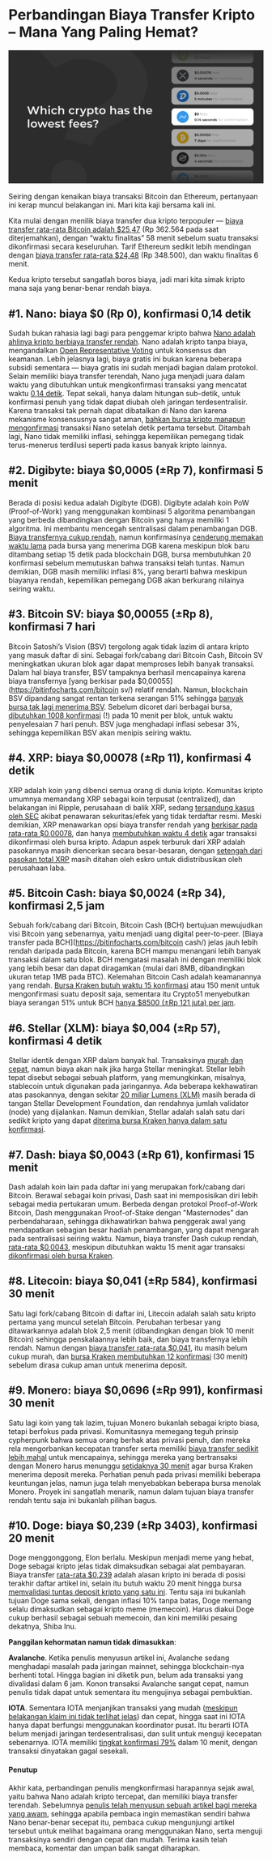 # **Perbandingan Biaya Transfer Kripto – Mana Yang Paling Hemat?**

<img src="/IndonesianSenatus/feecomp.png">

Seiring dengan kenaikan biaya transaksi Bitcoin dan Ethereum, pertanyaan ini kerap muncul belakangan ini. Mari kita kaji bersama kali ini.

Kita mulai dengan menilik biaya transfer dua kripto terpopuler — [biaya transfer rata-rata Bitcoin adalah $25,47](https://bitinfocharts.com/bitcoin/) (Rp 362.564 pada saat diterjemahkan), dengan “waktu finalitas” 58 menit sebelum suatu transaksi dikonfirmasi secara keseluruhan. Tarif Ethereum sedikit lebih mendingan dengan [biaya transfer rata-rata $24,48](https://bitinfocharts.com/ethereum/) (Rp 348.500), dan waktu finalitas 6 menit.

Kedua kripto tersebut sangatlah boros biaya, jadi mari kita simak kripto mana saja yang benar-benar rendah biaya.

## #1. Nano: biaya $0 (Rp 0), konfirmasi 0,14 detik
Sudah bukan rahasia lagi bagi para penggemar kripto bahwa [Nano adalah ahlinya kripto berbiaya transfer rendah](https://nanolooker.com/). Nano adalah kripto tanpa biaya, mengandalkan [Open Representative Voting](https://docs.nano.org/what-is-nano/overview/#representatives-and-voting) untuk konsensus dan keamanan. Lebih jelasnya lagi, biaya gratis ini bukan karena beberapa subsidi sementara — biaya gratis ini sudah menjadi bagian dalam protokol. Selain memiliki biaya transfer terendah, Nano juga menjadi juara dalam waktu yang dibutuhkan untuk mengkonfirmasi transaksi yang mencatat waktu [0,14 detik](https://nanocrawler.cc/network). Tepat sekali, hanya dalam hitungan sub-detik, untuk konfirmasi penuh yang tidak dapat diubah oleh jaringan terdesentralisir. Karena transaksi tak pernah dapat dibatalkan di Nano dan karena mekanisme konsensusnya sangat aman, [bahkan bursa kripto manapun mengonfirmasi](https://support.kraken.com/hc/en-us/articles/203325283-Cryptocurrency-deposit-processing-times) transaksi Nano setelah detik pertama tersebut. Ditambah lagi, Nano tidak memiliki inflasi, sehingga kepemilikan pemegang tidak terus-menerus terdilusi seperti pada kasus banyak kripto lainnya.

## #2. Digibyte: biaya $0,0005 (±Rp 7), konfirmasi 5 menit
Berada di posisi kedua adalah Digibyte (DGB). Digibyte adalah koin PoW (Proof-of-Work) yang menggunakan kombinasi 5 algoritma penambangan yang berbeda dibandingkan dengan Bitcoin yang hanya memiliki 1 algoritma. Ini membantu mencegah sentralisasi dalam penambangan DGB. [Biaya transfernya cukup rendah](https://dgb.tokenview.com/en/chart/dailyTxFee), namun konfirmasinya [cenderung memakan waktu lama](https://bittrex.com/api/v1.1/public/getcurrencies) pada bursa yang menerima DGB karena meskipun blok baru ditambang setiap 15 detik pada blockchain DGB, bursa membutuhkan 20 konfirmasi sebelum memutuskan bahwa transaksi telah tuntas. Namun demikian, DGB masih memiliki inflasi 8%, yang berarti bahwa meskipun biayanya rendah, kepemilikan pemegang DGB akan berkurang nilainya seiring waktu.

## #3. Bitcoin SV: biaya $0,00055 (±Rp 8), konfirmasi 7 hari
Bitcoin Satoshi’s Vision (BSV) tergolong agak tidak lazim di antara kripto yang masuk daftar di sini. Sebagai fork/cabang dari Bitcoin Cash, Bitcoin SV meningkatkan ukuran blok agar dapat memproses lebih banyak transaksi. Dalam hal biaya transfer, BSV tampaknya berhasil mencapainya karena biaya transfernya [yang berkisar pada $0,00055](https://bitinfocharts.com/bitcoin sv/) relatif rendah. Namun, blockchain BSV dipandang sangat rentan terkena serangan 51% sehingga [banyak bursa tak lagi menerima BSV](https://www.binance.com/en/support/articles/360026666152-Binance-Will-Delist-BCHSV). Sebelum dicoret dari berbagai bursa, [dibutuhkan 1008 konfirmasi](https://i.redd.it/7qny5lgjlks21.jpg) (!) pada 10 menit per blok, untuk waktu penyelesaian 7 hari penuh. BSV juga menghadapi inflasi sebesar 3%, sehingga kepemilikan BSV akan menipis seiring waktu.

## #4. XRP: biaya $0,00078 (±Rp 11), konfirmasi 4 detik
XRP adalah koin yang dibenci semua orang di dunia kripto. Komunitas kripto umumnya memandang XRP sebagai koin terpusat (centralized), dan belakangan ini Ripple, perusahaan di balik XRP, sedang [tersandung kasus oleh SEC](https://www.sec.gov/news/press-release/2020-338) akibat penawaran sekuritas/efek yang tidak terdaftar resmi. Meski demikian, XRP menawarkan opsi biaya transfer rendah yang [berkisar pada rata-rata $0,00078](https://bitinfocharts.com/xrp/), dan hanya [membutuhkan waktu 4 detik](https://xrpscan.com/) agar transaksi dikonfirmasi oleh bursa kripto. Adapun aspek terburuk dari XRP adalah pasokannya masih diencerkan secara besar-besaran, dengan [setengah dari pasokan total XRP](https://www.reddit.com/r/nanocurrency/comments/cj7m9j/nano_compared_to_ripples_xrp_and_stellars_xlm/) masih ditahan oleh eskro untuk didistribusikan oleh perusahaan laba.

## #5. Bitcoin Cash: biaya $0,0024 (±Rp 34), konfirmasi 2,5 jam
Sebuah fork/cabang dari Bitcoin, Bitcoin Cash (BCH) bertujuan mewujudkan visi Bitcoin yang sebenarnya, yaitu menjadi uang digital peer-to-peer. [Biaya transfer pada BCH](https://bitinfocharts.com/bitcoin cash/) jelas jauh lebih rendah daripada pada Bitcoin, karena BCH mampu menangani lebih banyak transaksi dalam satu blok. BCH mengatasi masalah ini dengan memiliki blok yang lebih besar dan dapat diragamkan (mulai dari 8MB, dibandingkan ukuran tetap 1MB pada BTC). Kelemahan Bitcoin Cash adalah keamanannya yang rendah. [Bursa Kraken butuh waktu 15 konfirmasi](https://support.kraken.com/hc/en-us/articles/203325283-Cryptocurrency-deposit-processing-times) atau 150 menit untuk mengonfirmasi suatu deposit saja, sementara itu Crypto51 menyebutkan biaya serangan 51% untuk BCH [hanya $8500 (±Rp 121 juta) per jam](https://www.crypto51.app/).

## #6. Stellar (XLM): biaya $0,004 (±Rp 57), konfirmasi 4 detik
Stellar identik dengan XRP dalam banyak hal. Transaksinya [murah dan cepat](https://dashboard.stellar.org/), namun biaya akan naik jika harga Stellar meningkat. Stellar lebih tepat disebut sebagai sebuah platform, yang memungkinkan, misalnya, stablecoin untuk digunakan pada jaringannya. Ada beberapa kekhawatiran atas pasokannya, dengan sekitar [20 miliar Lumens (XLM)](https://dashboard.stellar.org/api/lumens) masih berada di tangan Stellar Development Foundation, dan rendahnya jumlah validator (node) yang dijalankan. Namun demikian, Stellar adalah salah satu dari sedikit kripto yang dapat [diterima bursa Kraken hanya dalam satu konfirmasi](https://support.kraken.com/hc/en-us/articles/203325283-Cryptocurrency-deposit-processing-times).

## #7. Dash: biaya $0,0043 (±Rp 61), konfirmasi 15 menit
Dash adalah koin lain pada daftar ini yang merupakan fork/cabang dari Bitcoin. Berawal sebagai koin privasi, Dash saat ini memposisikan diri lebih sebagai media pertukaran umum. Berbeda dengan protokol Proof-of-Work Bitcoin, Dash menggunakan Proof-of-Stake dengan "Masternodes" dan perbendaharaan, sehingga dikhawatirkan bahwa penggerak awal yang mendapatkan sebagian besar hadiah penambangan, yang dapat mengarah pada sentralisasi seiring waktu. Namun, biaya transfer Dash cukup rendah, [rata-rata $0,0043](https://bitinfocharts.com/dash/), meskipun dibutuhkan waktu 15 menit agar transaksi [dikonfirmasi oleh bursa Kraken](https://support.kraken.com/hc/en-us/articles/203325283-Cryptocurrency-deposit-processing-times).

## #8. Litecoin: biaya $0,041 (±Rp 584), konfirmasi 30 menit
Satu lagi fork/cabang Bitcoin di daftar ini, Litecoin adalah salah satu kripto pertama yang muncul setelah Bitcoin. Perubahan terbesar yang ditawarkannya adalah blok 2,5 menit (dibandingkan dengan blok 10 menit Bitcoin) sehingga penskalaannya lebih baik, dan biaya transfernya lebih rendah. Namun dengan [biaya transfer rata-rata $0,041](https://bitinfocharts.com/litecoin/), itu masih belum cukup murah, dan [bursa Kraken membutuhkan 12 konfirmasi](https://support.kraken.com/hc/en-us/articles/203325283-Cryptocurrency-deposit-processing-times) (30 menit) sebelum dirasa cukup aman untuk menerima deposit.

## #9. Monero: biaya $0,0696 (±Rp 991), konfirmasi 30 menit
Satu lagi koin yang tak lazim, tujuan Monero bukanlah sebagai kripto biasa, tetapi berfokus pada privasi. Komunitasnya memegang teguh prinsip cypherpunk bahwa semua orang berhak atas privasi penuh, dan mereka rela mengorbankan kecepatan transfer serta memiliki [biaya transfer sedikit lebih mahal](https://bitinfocharts.com/comparison/monero-transactionfees.html) untuk mencapainya, sehingga mereka yang bertransaksi dengan Monero harus menunggu [setidaknya 30 menit](https://support.kraken.com/hc/en-us/articles/203325283-Cryptocurrency-deposit-processing-times) agar bursa Kraken menerima deposit mereka. Perhatian penuh pada privasi memiliki beberapa keuntungan jelas, namun juga telah menyebabkan beberapa bursa menolak Monero. Proyek ini sangatlah menarik, namun dalam tujuan biaya transfer rendah tentu saja ini bukanlah pilihan bagus.

## #10. Doge: biaya $0,239 (±Rp 3403), konfirmasi 20 menit
Doge menggonggong, Elon berlalu. Meskipun menjadi meme yang hebat, Doge sebagai kripto jelas tidak dimaksudkan sebagai alat pembayaran. Biaya transfer [rata-rata $0,239](https://bitinfocharts.com/dogecoin/) adalah alasan kripto ini berada di posisi terakhir daftar artikel ini, selain itu butuh waktu 20 menit hingga bursa [memvalidasi tuntas deposit kripto yang satu ini](https://support.kraken.com/hc/en-us/articles/203325283-Cryptocurrency-deposit-processing-times). Tentu saja ini bukanlah tujuan Doge sama sekali, dengan inflasi 10% tanpa batas, Doge memang selalu dimaksudkan sebagai kripto meme (memecoin). Harus diakui Doge cukup berhasil sebagai sebuah memecoin, dan kini memiliki pesaing dekatnya, Shiba Inu.

**Panggilan kehormatan namun tidak dimasukkan**:

**Avalanche**. Ketika penulis menyusun artikel ini, Avalanche sedang menghadapi masalah pada jaringan mainnet, sehingga blockchain-nya berhenti total. Hingga bagian ini diketik pun, belum ada transaksi yang divalidasi dalam 6 jam. Konon transaksi Avalanche sangat cepat, namun penulis tidak dapat untuk sementara itu mengujinya sebagai pembuktian.

**IOTA**. Sementara IOTA menjanjikan transaksi yang mudah ([meskipun belakangan klaim ini tidak terlihat jelas](https://www.reddit.com/r/Iota/comments/l74il1/does_anyone_else_find_the_new_iota_underwhelming/)) dan cepat, hingga saat ini IOTA hanya dapat berfungsi menggunakan koordinator pusat. Itu berarti IOTA belum menjadi jaringan terdesentralisasi, dan sulit untuk menguji kecepatan sebenarnya. IOTA memiliki [tingkat konfirmasi 79%](https://thetangle.org/) dalam 10 menit, dengan transaksi dinyatakan gagal sesekali.

#### **Penutup**
Akhir kata, perbandingan penulis mengkonfirmasi harapannya sejak awal, yaitu bahwa Nano adalah kripto tercepat, dan memiliki biaya transfer terendah. Sebelumnya [penulis telah menyusun sebuah artikel bagi mereka yang awam](https://senatusspqr.medium.com/the-future-of-money-is-here-its-called-nano-9d683653b9a1), sehingga apabila pembaca ingin memastikan sendiri bahwa Nano benar-benar secepat itu, pembaca cukup mengunjungi artikel tersebut untuk melihat bagaimana orang menggunakan Nano, serta menguji transaksinya sendiri dengan cepat dan mudah.
Terima kasih telah membaca, komentar dan umpan balik sangat diharapkan.
